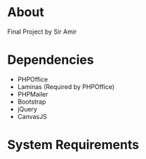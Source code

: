 # About
Final Project by Sir Amir

# Dependencies
* PHPOffice
* Laminas (Required by PHPOffice)
* PHPMailer
* Bootstrap
* jQuery
* CanvasJS

# System Requirements
